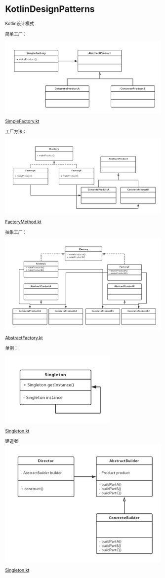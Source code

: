 # KotlinDesignPatterns
Kotlin设计模式

简单工厂：

![](images/SimpleFactory.png)

[SimpleFactory.kt](/src/com/huangyu/factory/SimpleFactory.kt)

工厂方法：

![](images/FactoryMethod.png)

[FactoryMethod.kt](/src/com/huangyu/factory/FactoryMethod.kt)

抽象工厂：

![](images/AbstractFactory.png)

[AbstractFactory.kt](/src/com/huangyu/factory/AbstractFactory.kt)

单例：

![](images/Singleton.png)

[Singleton.kt](/src/com/huangyu/singleton/Singleton.kt)

建造者
![](images/Builder.png)

[Singleton.kt](/src/com/huangyu/builder/Builder.kt)

